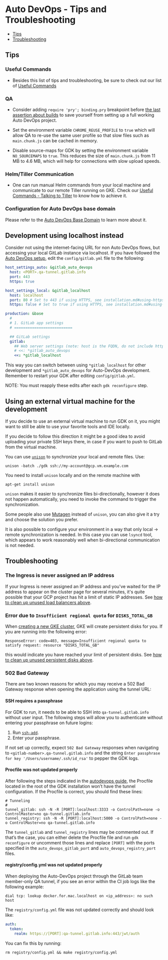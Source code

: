 # Auto DevOps - Tips and Troubleshooting

- [Tips](#tips)
- [Troubleshooting](#troubleshooting)

## Tips

### Useful Commands

- Besides this list of tips and troubleshooting, be sure to check out our list of [Useful Commands](useful_commands.md)

### QA

- Consider adding `require 'pry'; binding.pry` breakpoint before [the last
  assertion about
  builds](https://gitlab.com/gitlab-org/gitlab-foss/blob/eb146e9abe08c3991b5a54237c24d15312c70ee8/qa/qa/specs/features/browser_ui/7_configure/auto_devops/create_project_with_auto_devops_spec.rb#L61)
  to save yourself from setting up a full working Auto DevOps project.

- Set the environment variable `CHROME_REUSE_PROFILE` to `true` which
  will allow QA to re-use the same user profile so that slow files such
  as `main.chunk.js` can be cached in memory.

- Disable source-maps for GDK by setting the environment variable
  `NO_SOURCEMAPS` to `true`. This reduces the size of `main.chunk.js`
  from 11 MB to 4.6 MB, which will help for connections with slow upload speeds.

### Helm/Tiller Communication

- One can run manual Helm commands from your local machine and communicate to our remote Tiller running on GKE. Check our [Useful Commands - Talking to Tiller](useful_commands.md#talking-to-tiller) to know how to achieve it.

### Configuration for Auto DevOps base domain

Please refer to the [Auto DevOps Base Domain](https://docs.gitlab.com/ee/topics/autodevops/#auto-devops-base-domain) to learn more about it.

## Development using localhost instead

Consider not using the internet-facing URL for non Auto DevOps flows,
but accessing your local GitLab instance via localhost. If you have
followed the [Auto DevOps setup](../auto_devops.md), edit the
`config/gitlab.yml` file to the following:

```yaml
host_settings_auto: &gitlab_auto_devops
  host: <PORT>.qa-tunnel.gitlab.info
  port: 443
  https: true

host_settings_local: &gitlab_localhost
  host: localhost
  port: 80 # Set to 443 if using HTTPS, see installation.md#using-https for additional HTTPS configuration details
  https: false # Set to true if using HTTPS, see installation.md#using-https for additional HTTPS configuration details

production: &base
  #
  # 1. GitLab app settings
  # ==========================

  ## GitLab settings
  gitlab:
    ## Web server settings (note: host is the FQDN, do not include http://)
    # <<: *gitlab_auto_devops
    <<: *gitlab_localhost
```

This way you can switch between using `*gitlab_localhost` for other
development and `*gitlab_auto_devops` for Auto-DevOps development.
Remember to restart your GDK after editing `config/gitlab.yml`.

NOTE: You must reapply these edits after each `gdk reconfigure` step.

## Using an external virtual machine for the development

If you decide to use an external virtual machine to run GDK on it, you might
want to still be able to use your favorite tools and IDE locally.

If you decide to follow this direction it might be a good idea to avoid
uploading your private SSH keys there, in case if you want to push to
GitLab from the virtual machine.

You can use [`unison`](https://www.cis.upenn.edu/~bcpierce/unison/index.html)
to synchronize your local and remote files. Use:

```shell
unison -batch ./gdk ssh://my-account@gcp.vm.example.com
```

You need to install `unison` locally and on the remote machine with

```shell
apt-get install unison
```

`unison` makes it easier to synchronize files bi-directionally, however it does
not happen automatically, you need to invoke the command to trigger the
synchronization.

Some people also use [Mutagen](https://github.com/havoc-io/mutagen) instead of
`unison`, you can also give it a try and choose the solution you prefer.

It is also possible to configure your environment in a way that only local ->
remote synchronization is needed. In this case you can use `lsyncd` tool, which
appears to work reasonably well when bi-directional communication is not
needed.

## Troubleshooting

### The Ingress is never assigned an IP address

If your Ingress is never assigned an IP address and you've waited for the IP address to appear on the cluster page for several minutes, it's quite possible that your GCP project has hit a limit of static IP addresses. See [how to clean up unused load balancers above](../auto_devops.md#unused-load-balancers).

### Error due to `Insufficient regional quota` for `DISKS_TOTAL_GB`

When [creating a new GKE cluster](https://docs.gitlab.com/ee/user/project/clusters/#creating-the-cluster), GKE will create persistent disks for you. If you are
running into the following error:

```plaintext
ResponseError: code=403, message=Insufficient regional quota to satisfy request: resource "DISKS_TOTAL_GB"
```

this would indicate you have reached your limit of persistent disks. See [how
to clean up unused persistent disks above](../auto_devops.md#unused-persistent-disks).

### 502 Bad Gateway

There are two known reasons for which you may receive a 502 Bad Gateway response when opening the application using the tunnel URL:

#### SSH requires a passphrase

For GDK to run, it needs to be able to SSH into `qa-tunnel.gitlab.info` without user input. The following steps will allow you to authenticate without entering your passphrase on future logins:

1. Run [`ssh-add`](https://linux.die.net/man/1/ssh-add).
1. Enter your passphrase.

If not set up correctly, expect `502 Bad Gateway` responses when navigating to `<gitlab-number>.qa-tunnel.gitlab.info` and the string `Enter passphrase for key '/Users/username/.ssh/id_rsa'` to pepper the GDK logs.

#### Procfile was not updated properly

After following the steps indicated in the [autodevops guide](../auto_devops.md), the Procfile located in the root of the GDK installation won’t have the tunnel configuration. If the Procfile is correct, you should find these lines:

```shell
# Tunneling
#
tunnel_gitlab: ssh -N -R [PORT]:localhost:3333 -o ControlPath=none -o ControlMaster=no qa-tunnel.gitlab.info
tunnel_registry: ssh -N -R [PORT]:localhost:5000 -o ControlPath=none -o ControlMaster=no qa-tunnel.gitlab.info
```

The `tunnel_gitlab` and `tunnel_registry` lines may be commented out. If that’s the case, you can either delete the Procfile file and run `gdk reconfigure` or uncomment those lines and replace `[PORT]` with the ports specified in the `auto_devops_gitlab_port` and `auto_devops_registry_port` files.

#### registry/config.yml was not updated properly

When deploying the Auto-DevOps project through the GitLab team member-only QA tunnel, if you see an error within the CI job logs like the following example:

```plaintext
dial tcp: lookup docker.for.mac.localhost on <ip_address>: no such host
```

The `registry/config.yml` file was not updated correctly and should look like:

```yaml
auth:
  token:
    realm: https://[PORT]:qa-tunnel.gitlab.info:443/jwt/auth
```

You can fix this by running:

```shell
rm registry/config.yml && make registry/config.yml
```
